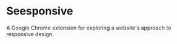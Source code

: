 Seesponsive
===========

A Google Chrome extension for exploring a website's approach to responsive design.
